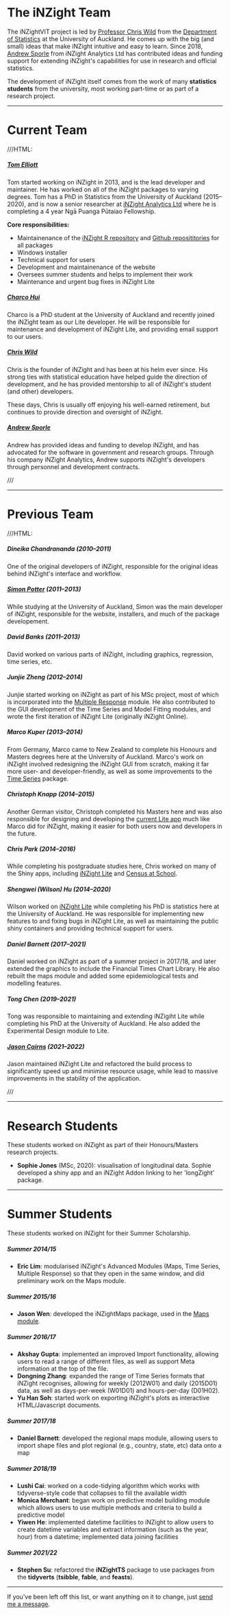 # The iNZight Team

The iNZightVIT project is led by [Professor Chris Wild](https://www.stat.auckland.ac.nz/~wild/)
from the [Department of Statistics](https://www.stat.auckland.ac.nz) at the University of Auckland. He comes up with the big (and small) ideas that make iNZight intuitive and easy to learn. Since 2018, [Andrew Sporle](https://unidirectory.auckland.ac.nz/profile/a-sporle) from iNZight Analytics Ltd has contributed ideas and funding support for extending iNZight's capabilities for use in research and official statistics.

The development of iNZight itself comes from the work of many **statistics students** from the university, most working part-time or as part of a research project.

---

# Current Team

///HTML:

<div class="row">
  <div class="col-md-6">
    <h5><a href="https://tomelliott.co.nz">Tom Elliott</a></h5>
    <p>
      Tom started working on iNZight in 2013, and is the lead developer and maintainer.
      He has worked on all of the iNZight packages to varying degrees.
      Tom has a PhD in Statistics from the University of Auckland (2015&ndash;2020), and is now a senior researcher at <a href="https://inzight.co.nz">iNZight Analytics Ltd</a> where he is completing a 4 year Ngā Puanga Pūtaiao Fellowship.
    </p>
    <p><strong>Core responsibilities:</strong></p>
    <ul>
      <li>Maintainenance of the <a href="http://r.docker.stat.auckland.ac.nz/R">iNZight R repository</a>
        and <a href="https://github.com/iNZightVIT">Github reposititories</a> for all packages</li>
      <li>Windows installer</li>
      <li>Technical support for users</li>
      <li>Development and maintainenance of the website</li>
      <li>Oversees summer students and helps to implement their work</li>
      <li>Maintenance and urgent bug fixes in iNZight Lite</li>
    </ul>
    <h5><a href="https://charcohui.com">Charco Hui</a></h5>
    <p>
      Charco is a PhD student at the University of Auckland and recently joined the iNZight team as our Lite developer.
      He will be responsible for maintenance and development of iNZight Lite, and providing email support to our users.
    </p>
  </div>
  <div class="col-md-6">
    <h5><a href="https://www.stat.auckland.ac.nz/~wild/">Chris Wild</a></h5>
    <p>
      Chris is the founder of iNZight and has been at his helm ever since. His strong ties with statistical education have helped
      guide the direction of development, and he has provided mentorship to all of iNZight's student (and other) developers.
    </p>
    <p>
      These days, Chris is usually off enjoying his well-earned retirement, but continues to provide direction and oversight of iNZight.
    </p>
    <h5><a href="https://inzight.co.nz/">Andrew Sporle</a></h5>
    <p>
      Andrew has provided ideas and funding to develop iNZight, and has advocated for the software in government and research groups.
      Through his company iNZight Analytics, Andrew supports iNZight's developers through personnel and development contracts.
    </p>
  </div>
</div>

///

---

# Previous Team

///HTML:

<div class="row">
  <div class="col-md-4">
    <h5><strong>Dineika Chandrananda</strong> (2010&ndash;2011)</h5>
    <p>
      One of the original developers of iNZight, responsible for the original ideas behind iNZight's interface and workflow.
    </p>
  </div>
  <div class="col-md-4">
    <h5><strong><a href="http://sjp.co.nz">Simon Potter</a></strong> (2011&ndash;2013)</h5>
    <p>
      While studying at the University of Auckland, Simon was the main developer of iNZight,
      responsible for the website, installers, and much of the package developement.
    </p>
  </div>
  <div class="col-md-4">
    <h5><strong>David Banks</strong> (2011&ndash;2013)</h5>
    <p>
      David worked on various parts of iNZight, including graphics, regression, time series, etc.
    </p>
  </div>
</div>
<div class="row">
  <div class="col-md-5 col-md-push-1">
    <h5><strong>Junjie Zheng</strong> (2012&ndash;2014)</h5>
    <p>
      Junjie started working on iNZight as part of his MSc project,
      most of which is incorporated into the
      <a href="https://github.com/iNZightVIT/iNZightMR">Multiple Response</a> module.
      He also contributed to the GUI development of the Time Series and Model Fitting modules,
      and wrote the first iteration of iNZight Lite (originally iNZight Online).
    </p>
  </div>
  <div class="col-md-5 col-md-push-1">
    <h5><strong>Marco Kuper</strong> (2013&ndash;2014)</h5>
    <p>
      From Germany, Marco came to New Zealand to complete his Honours and Masters degrees here at the University of Auckland. Marco's work on iNZight involved redesigning the iNZight GUI from scratch, making it far more user- and developer-friendly, as well as some improvements to the
      <a href="https://github.com/iNZightVIT/iNZightTS">Time Series</a> package.
    </p>
  </div>
</div>
<div class="row">
  <div class="col-md-4">
    <h5><strong>Christoph Knapp</strong> (2014&ndash;2015)</h5>
    <p>
      Another German visitor, Christoph completed his Masters here and was also responsible for designing and
      developing the <a href="http://lite.docker.stat.auckland.ac.nz">current Lite app</a> much like Marco did for iNZight, making it easier for both users now and developers in the future.
    </p>
  </div>
  <div class="col-md-4">
    <h5><strong>Chris Park</strong> (2014&ndash;2016)</h5>
    <p>
      While completing his postgraduate studies here, Chris worked on many of the Shiny apps,
      including <a href="http://lite.docker.stat.auckland.ac.nz">iNZight Lite</a> and
      <a href="http://cas.docker.stat.auckland.ac.nz">Census at School</a>.
    </p>
  </div>

  <div class="col-md-4">
    <h5><strong>Shengwei (Wilson) Hu</strong> (2014&ndash;2020)</h5>
    <p>
      Wilson worked on <a href="http://lite.docker.stat.auckland.ac.nz">iNZight Lite</a> while completing his PhD is statistics here at the University of Auckland. He was responsible for implementing new features to and fixing bugs in iNZight Lite, as well as maintaining the public shiny containers and providing technical support for users.
    </p>
  </div>
</div>
<div class="row">
  <div class="col-md-4">
    <h5><strong>Daniel Barnett</strong> (2017&ndash;2021)</h5>
    <p>
      Daniel worked on iNZight as part of a summer project in 2017/18,
      and later extended the graphics to include the Financial Times Chart Library.
      He also rebuilt the maps module and added some epidemiological tests and modelling features.
    </p>
  </div>
  <div class="col-md-4">
    <h5><strong>Tong Chen</strong> (2019&ndash;2021)</h5>
    <p>
      Tong was responsible to maintaining and extending iNZigiht Lite while completing his PhD at the University of Auckland.
      He also added the Experimental Design module to Lite.
    </p>
  </div>

  <div class="col-md-4">
    <h5><strong><a href="https://jason.cair.nz/">Jason Cairns</a></strong> (2021&ndash;2022)</h5>
    <p>
      Jason maintained iNZight Lite and refactored the build process to significantly speed up and minimise resource usage,
      while lead to massive improvements in the stability of the application.
    </p>
  </div>
</div>
///

---

# Research Students

These students worked on iNZight as part of their Honours/Masters research projects.

- **Sophie Jones** (MSc, 2020): visualisation of longitudinal data. Sophie developed a shiny app and an iNZight Addon linking to her 'longZight' package.

---

# Summer Students

These students worked on iNZight for their Summer Scholarship.

##### Summer 2014/15

- **Eric Lim**: modularised iNZight's Advanced Modules (Maps, Time Series, Multiple Response)
  so that they open in the same window, and did preliminary work on the Maps module.

##### Summer 2015/16

- **Jason Wen**: developed the iNZightMaps package, used in the [Maps module](../../user_guides/add_ons/?topic=maps).

##### Summer 2016/17

- **Akshay Gupta**: implemented an improved Import functionality, allowing users to read a range of different files, as well as support Meta information at the top of the file.
- **Dongning Zhang**: expanded the range of Time Series formats that iNZight recognises, allowing for weekly (2012W01) and daily (2015D01) data, as well as days-per-week (W01D01) and hours-per-day (D01H02).
- **Yu Han Soh**: started work on exporting iNZight's plots as interactive HTML/Javascript documents.

##### Summer 2017/18

- **Daniel Barnett**: developed the regional maps module, allowing users to import shape files and plot regional (e.g., country, state, etc) data onto a map

##### Summer 2018/19

- **Lushi Cai**: worked on a code-tidying algorithm which works with tidyverse-style code that collapses to fill the available width
- **Monica Merchant**: began work on predictive model building module which allows users to use multiple methods and criteria to build a predictive model
- **Yiwen He**: implemented datetime facilities to iNZight to allow users to create datetime variables and extract information (such as the year, hour) from a datetime; implemented data joining facilities

##### Summer 2021/22

- **Stephen Su**: refactored the **iNZightTS** package to use packages from the **tidyverts** (**tsibble**, **fable**, and **feasts**).

---

If you've been left off this list, or want anything on it to change, just <a href="mailto:inzight_support@stat.auckland.ac.nz?subject=Change my iNZight Team information">send me a message</a>.
